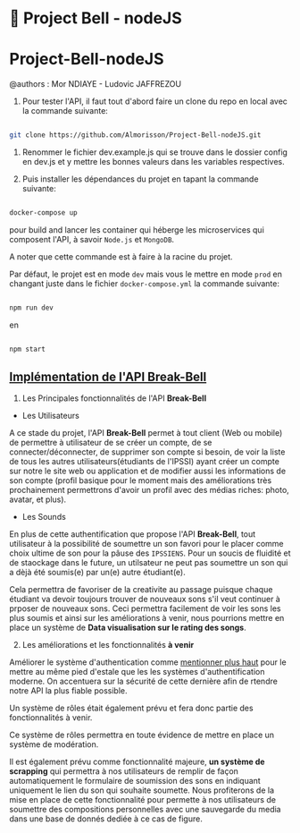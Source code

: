 # :notebook_with_decorative_cover: Project Bell - nodeJS
# Project-Bell-nodeJS

@authors : Mor NDIAYE - Ludovic JAFFREZOU


1) Pour tester l'API, il faut tout d'abord faire un clone du repo en local avec la commande suivante:
   
```sh

git clone https://github.com/Almorisson/Project-Bell-nodeJS.git

```

1) Renommer le fichier dev.example.js qui se trouve dans le dossier config en dev.js et y mettre les bonnes valeurs dans les variables respectives.
   
2) Puis installer les dépendances du projet en tapant la commande suivante:
   
```sh

docker-compose up

``` 

pour build and lancer les container qui héberge les microservices qui composent l'API, à savoir `Node.js` et `MongoDB`.

A noter que cette commande est à faire à la racine du projet.

Par défaut, le projet est en mode `dev` mais vous le mettre en mode `prod` en changant juste dans le fichier `docker-compose.yml` la commande suivante: 

```sh

npm run dev

```
en 

```sh

npm start

```
## [Implémentation de l'API Break-Bell](#bb)

1. Les Principales fonctionnalités de l'API **Break-Bell**

 - Les Utilisateurs

A ce stade du projet, l'API **Break-Bell** permet à tout client (Web ou mobile) de permettre à utilisateur de se créer un compte, de se connecter/déconnecter, de supprimer son compte si besoin, de voir la liste de tous les autres utilisateurs(étudiants de l'IPSSI) ayant créer un compte sur notre le site web ou application et de modifier aussi les informations de son compte (profil basique pour le moment mais des améliorations très prochainement permettrons d'avoir un profil avec des médias riches: photo, avatar, et plus). 

 - Les Sounds

En plus de cette authentification que propose l'API **Break-Bell**,  tout utilisateur à la possibilité de soumettre un son favori pour le placer comme choix ultime de son pour la pâuse des `IPSSIENS`. Pour un soucis de fluidité et de staockage dans le future, un utilsateur ne peut pas soumettre un son qui a dèjà été soumis(e) par un(e) autre étudiant(e).

Cela permettra de favoriser de la creativite au passage puisque chaque étudiant va devoir toujours trouver de nouveaux sons s'il veut continuer à prposer de nouveaux sons. Ceci permettra facilement de voir les sons les plus soumis et ainsi sur les améliorations à venir, nous pourrions mettre en place un système de **Data visualisation sur le rating des songs**.


2. Les améliorations et les fonctionnalités **à venir** 

Améliorer le système d'authentication comme [mentionner plus haut](#1) pour le mettre au même pied d'estale que les les systèmes d'authentification moderne. On accentuera sur la sécurité de cette dernière afin de rtendre notre API la plus fiable possible.

Un système de rôles était également prévu et fera donc partie des fonctionnalités à venir.

Ce système de rôles permettra en toute évidence de mettre en place un système de modération.

Il est également prévu comme fonctionnalité majeure, **un système de scrapping** qui permettra à nos utilisateurs de remplir de façon automatiquement le formulaire de soumission des sons en indiquant uniquement le lien du son qui souhaite soumette. Nous profiterons de la mise en place de cette fonctionnalité pour permette à nos utilisateurs de soumettre des compositions personnelles avec une sauvegarde du media dans une base de donnés dediée à ce cas de figure.
